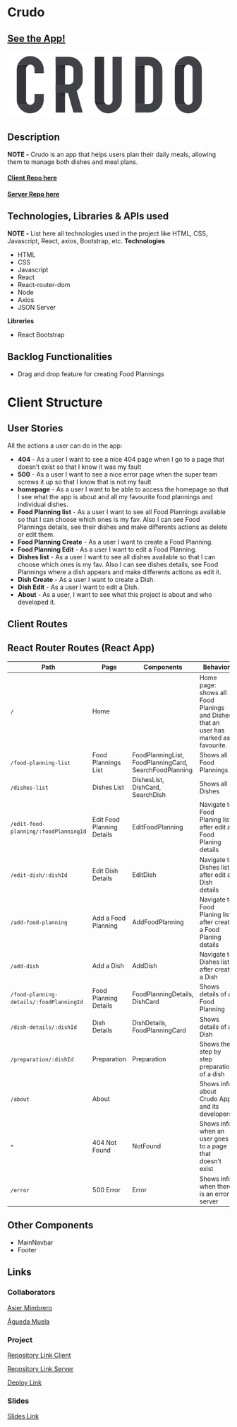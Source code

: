 # Crudo

## [See the App!](https://crudo-app.netlify.app/)

![App Logo](./src/assets/images/logo-crudo.png)

## Description

**NOTE -** Crudo is an app that helps users plan their daily meals, allowing them to manage both dishes and meal plans.
#### [Client Repo here](https://github.com/lamardemuela/crudo)
#### [Server Repo here](https://github.com/MDasier/backendCrudo)

## Technologies, Libraries & APIs used

**NOTE -** List here all technologies used in the project like HTML, CSS, Javascript, React, axios, Bootstrap, etc.
**Technologies**
- HTML
- CSS
- Javascript
- React
- React-router-dom
- Node
- Axios
- JSON Server

**Libreries**
- React Bootstrap

## Backlog Functionalities

- Drag and drop feature for creating Food Plannings

# Client Structure

## User Stories
All the actions a user can do in the app:

- **404** - As a user I want to see a nice 404 page when I go to a page that doesn’t exist so that I know it was my fault 
- **500** - As a user I want to see a nice error page when the super team screws it up so that I know that is not my fault
- **homepage** - As a user I want to be able to access the homepage so that I see what the app is about and all my favourite food plannings and individual dishes.
- **Food Planning list** - As a user I want to see all Food Plannings available so that I can choose which ones is my fav. Also I can see Food Plannings details, see their dishes and make differents actions as delete or edit them.
- **Food Planning Create** - As a user I want to create a Food Planning.
- **Food Planning Edit** - As a user I want to edit a Food Planning.
- **Dishes list** - As a user I want to see all dishes available so that I can choose which ones is my fav. Also I can see dishes details, see Food Plannings where a dish appears and make differents actions as edit it.
- **Dish Create** - As a user I want to create a Dish.
- **Dish Edit** - As a user I want to edit a Dish.
- **About** - As a user, I want to see what this project is about and who developed it.

## Client Routes

## React Router Routes (React App)
| Path                      | Page            | Components        | Behavior                                                      |
| ------------------------- | ----------------| ----------------  |  ------------------------------------------------------------  |
| `/`                       | Home            |                   | Home page: shows all Food Planings and Dishes that an user has marked as favourite.                                                     |
| `/food-planning-list`                 | Food Plannings List          | FoodPlanningList, FoodPlanningCard, SearchFoodPlanning                  | Shows all Food Plannings |
| `/dishes-list`                  | Dishes List           | DishesList, DishCard, SearchDish                  | Shows all Dishes  |
| `/edit-food-planning/:foodPlanningId`                | Edit Food Planning Details         | EditFoodPlanning       | Navigate to Food Planing list after edit a Food Planing details             |
| `/edit-dish/:dishId`             | Edit Dish Details        | EditDish | Navigate to Dishes list after edit a Dish details                                    |
| `/add-food-planning`             | Add a Food Planning       | AddFoodPlanning                  | Navigate to Food Planing list after create a Food Planing details                                    |
| `/add-dish`       | Add a Dish   | AddDish          | Navigate to Dishes list after create a Dish                                    |
| `/food-planning-details/:foodPlanningId`       | Food Planning Details   | FoodPlanningDetails, DishCard          | Shows details of a Food Planning                                    |
| `/dish-details/:dishId`       | Dish Details   | DishDetails, FoodPlanningCard          | Shows details of a Dish                                    |
| `/preparation/:dishId`       | Preparation   | Preparation          | Shows the step by step preparation  of a dish                                  |
| `/about`       | About   |           | Shows info about Crudo App and its developers                                    |
| `*`       | 404 Not Found   | NotFound          | Shows info when an user goes to a page that doesn’t exist                                     |
| `/error`       | 500 Error   | Error         | Shows info when there is an error server                                   |

## Other Components

- MainNavbar
- Footer
  
## Links

### Collaborators

[Asier Mimbrero](https://github.com/MDasier)

[Águeda Muela](https://github.com/lamardemuela)

### Project

[Repository Link Client](https://github.com/lamardemuela/crudo)

[Repository Link Server](https://github.com/MDasier/backendCrudo)

[Deploy Link](https://crudo-app.netlify.app/)


### Slides

[Slides Link](https://docs.google.com/presentation/d/1weBkMpfeYKZYzdPg3ZVGxyuLKoQWflLImDKvt7n9f4Y/edit?usp=sharing)